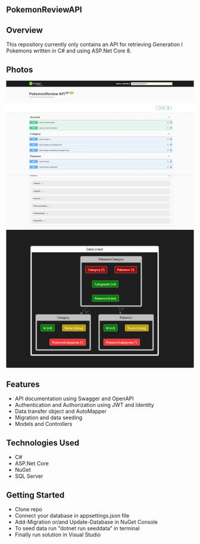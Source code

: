 ## PokemonReviewAPI

## Overview
This repository currently only contains an API for retrieving Generation I Pokemons written in C# and using ASP.Net Core 8.

## Photos
![api](https://github.com/tyang146/PokemonReviewAPI/blob/master/Photos/api.jpeg)
![diagram](https://github.com/tyang146/PokemonReviewAPI/blob/master/Photos/diagram2.png)


## Features
- API documentation using Swagger and OpenAPI
- Authentication and Authorization using JWT and Identity
- Data transfer object and AutoMapper
- Migration and data seeding 
- Models and Controllers

## Technologies Used
- C#
- ASP.Net Core
- NuGet
- SQL Server

## Getting Started
- Clone repo
- Connect your database in appsettings.json file
- Add-Migration or/and Update-Database in NuGet Console
- To seed data run "dotnet run seeddata" in terminal
- Finally run solution in Visual Studio


